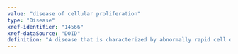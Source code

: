 ```yaml
---
value: "disease of cellular proliferation"
type: "Disease"
xref-identifier: "14566"
xref-dataSource: "DOID"
definition: "A disease that is characterized by abnormally rapid cell division."
---
```

